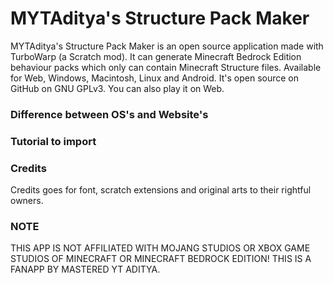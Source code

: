 # MYTAditya's Structure Pack Maker

MYTAditya's Structure Pack Maker is an open source application made with TurboWarp (a Scratch mod). It can generate Minecraft Bedrock Edition behaviour packs which only can contain Minecraft Structure files. Available for Web, Windows, Macintosh, Linux and Android. It's open source on GitHub on GNU GPLv3. You can also play it on Web.

### Difference between OS's and Website's

### Tutorial to import

### Credits

Credits goes for font, scratch extensions and original arts to their rightful owners.

### NOTE

THIS APP IS NOT AFFILIATED WITH MOJANG STUDIOS OR XBOX GAME STUDIOS OF MINECRAFT OR MINECRAFT BEDROCK EDITION! THIS IS A FANAPP BY MASTERED YT ADITYA.
